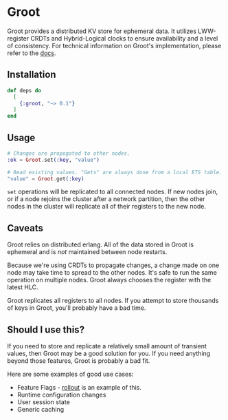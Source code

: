 # Groot

Groot provides a distributed KV store for ephemeral data. It utilizes LWW-register
CRDTs and Hybrid-Logical clocks to ensure availability and a level
of consistency. For technical information on Groot's implementation, please
refer to the [docs](https://hexdocs.pm/groot).

## Installation

```elixir
def deps do
  [
    {:groot, "~> 0.1"}
  ]
end
```

## Usage

```elixir
# Changes are propogated to other nodes.
:ok = Groot.set(:key, "value")

# Read existing values. "Gets" are always done from a local ETS table.
"value" = Groot.get(:key)
```

`set` operations will be replicated to all connected nodes. If new nodes join, or if a node rejoins the cluster after a network partition, then the other nodes in the cluster will replicate all of their registers to the new node.

## Caveats

Groot relies on distributed erlang. All of the data stored in Groot is
ephemeral and is *not* maintained between node restarts.

Because we're using CRDTs to propagate changes, a change made on one node may take time to spread to the other nodes. It's safe to run the same operation on multiple nodes. Groot always chooses the register with the latest HLC.

Groot replicates all registers to all nodes. If you attempt to store thousands of keys in Groot, you'll probably have a bad time.

## Should I use this?

If you need to store and replicate a relatively small amount of transient
values, then Groot may be a good solution for you. If you need anything beyond those features, Groot is probably a bad fit.

Here are some examples of good use cases:

* Feature Flags - [rollout](https://github.com/keathley/rollout) is an example of this.
* Runtime configuration changes
* User session state
* Generic caching

